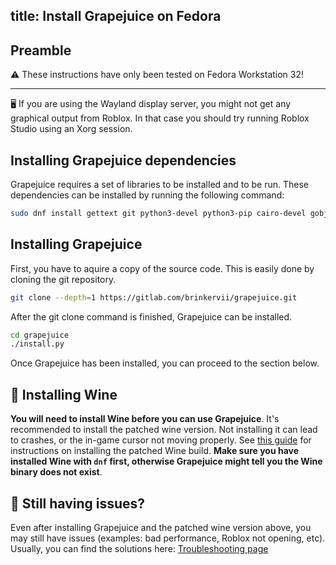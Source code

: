 title: Install Grapejuice on Fedora
---
## Preamble

⚠ These instructions have only been tested on Fedora Workstation 32!

---

🖥 If you are using the Wayland display server, you might not get any graphical output from Roblox. In that case you
should try running Roblox Studio using an Xorg session.

## Installing Grapejuice dependencies

Grapejuice requires a set of libraries to be installed and to be run. These dependencies can be installed by running the
following command:

```sh
sudo dnf install gettext git python3-devel python3-pip cairo-devel gobject-introspection-devel cairo-gobject-devel make xdg-utils glx-utils freetype
```

## Installing Grapejuice

First, you have to aquire a copy of the source code. This is easily done by cloning the git repository.

```sh
git clone --depth=1 https://gitlab.com/brinkervii/grapejuice.git
```

After the git clone command is finished, Grapejuice can be installed.

```sh
cd grapejuice
./install.py
```

Once Grapejuice has been installed, you can proceed to the section below.

## 🍷 Installing Wine

**You will need to install Wine before you can use Grapejuice**.
It's recommended to install the patched wine version. Not installing it can lead to crashes, or the in-game cursor not moving properly.
See [this guide](../Guides/Installing-Wine) for instructions on installing the patched Wine build.
**Make sure you have installed Wine with `dnf` first, otherwise Grapejuice might tell you the Wine binary does not exist**.

## 🤔 Still having issues?

Even after installing Grapejuice and the patched wine version above, you may still have issues (examples: bad performance, Roblox not opening, etc). Usually, you can find the solutions here: [Troubleshooting page](../Troubleshooting)
